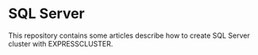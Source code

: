 # SQL Server
This repository contains some articles describe how to create SQL Server cluster with EXPRESSCLUSTER.
